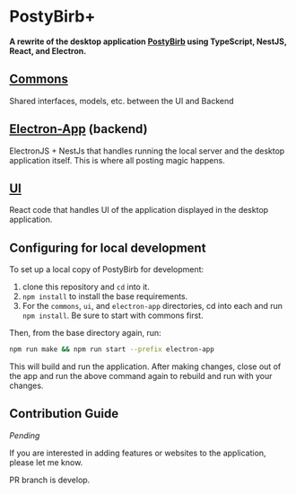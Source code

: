 # PostyBirb+
**A rewrite of the desktop application [PostyBirb](https://github.com/mvdicarlo/postybirb) using TypeScript, NestJS, React, and Electron.**

## [Commons](/commons)
Shared interfaces, models, etc. between the UI and Backend

## [Electron-App](/electron-app) (backend)
ElectronJS + NestJs that handles running the local server and the desktop application itself.
This is where all posting magic happens.

## [UI](/ui)
React code that handles UI of the application displayed in the desktop application.

## Configuring for local development

To set up a local copy of PostyBirb for development:

1. clone this repository and `cd` into it.
2. `npm install` to install the base requirements.
3. For the `commons`, `ui`, and `electron-app` directories, cd into each and run `npm install`. Be sure to start with commons first.

Then, from the base directory again, run:

```bash
npm run make && npm run start --prefix electron-app
```

This will build and run the application. After making changes, close out of the app and run the above command again to rebuild and run with your changes.

## Contribution Guide
_Pending_

If you are interested in adding features or websites to the application, please let me know.

PR branch is develop.
